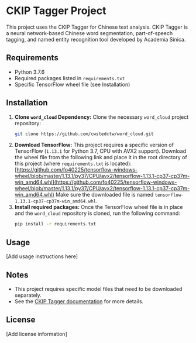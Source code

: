 # CKIP Tagger Project

This project uses the CKIP Tagger for Chinese text analysis. CKIP Tagger is a neural network-based Chinese word segmentation, part-of-speech tagging, and named entity recognition tool developed by Academia Sinica.

## Requirements

- Python 3.7.6
- Required packages listed in `requirements.txt`
- Specific TensorFlow wheel file (see Installation)

## Installation

1. **Clone `word_cloud` Dependency:** Clone the necessary `word_cloud` project repository:
    ```bash
    git clone https://github.com/cwstedctw/word_cloud.git
    ```
2.  **Download TensorFlow:** This project requires a specific version of TensorFlow (`1.13.1` for Python 3.7, CPU with AVX2 support). Download the wheel file from the following link and place it in the root directory of this project (where `requirements.txt` is located):
    [https://github.com/fo40225/tensorflow-windows-wheel/blob/master/1.13.1/py37/CPU/avx2/tensorflow-1.13.1-cp37-cp37m-win_amd64.whl](https://github.com/fo40225/tensorflow-windows-wheel/blob/master/1.13.1/py37/CPU/avx2/tensorflow-1.13.1-cp37-cp37m-win_amd64.whl)
    Make sure the downloaded file is named `tensorflow-1.13.1-cp37-cp37m-win_amd64.whl`.
3.  **Install required packages:** Once the TensorFlow wheel file is in place and the `word_cloud` repository is cloned, run the following command:
    ```bash
    pip install -r requirements.txt
    ```

## Usage

[Add usage instructions here]

## Notes

- This project requires specific model files that need to be downloaded separately.
- See the [CKIP Tagger documentation](https://github.com/ckiplab/ckiptagger) for more details.

## License

[Add license information]
